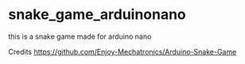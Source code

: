 # snake_game_arduinonano
this is a snake game made for arduino nano

Credits https://github.com/Enjoy-Mechatronics/Arduino-Snake-Game
